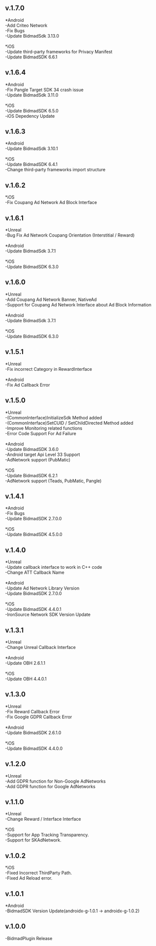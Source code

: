 v.1.7.0
-------------
*Android<br>
-Add Criteo Network<br>
-Fix Bugs<br>
-Update BidmadSdk 3.13.0<br><br>
*iOS<br>
-Update third-party frameworks for Privacy Manifest<br>
-Update BidmadSDK 6.6.1

v.1.6.4
-------------
*Android<br>
-Fix Pangle Target SDK 34 crash issue<br>
-Update BidmadSdk 3.11.0<br><br>
*iOS<br>
-Update BidmadSDK 6.5.0<br>
-iOS Depedency Update

v.1.6.3
-------------
*Android<br>
-Update BidmadSdk 3.10.1<br><br>
*iOS<br>
-Update BidmadSDK 6.4.1<br>
-Change third-party frameworks import structure

v.1.6.2
-------------
*iOS<br>
-Fix Coupang Ad Network Ad Block Interface

v.1.6.1
-------------
*Unreal<br>
-Bug Fix Ad Network Coupang Orientation (Interstitial / Reward)<br><br>
*Android<br>
-Update BidmadSdk 3.7.1<br><br>
*iOS<br>
-Update BidmadSDK 6.3.0

v.1.6.0
-------------
*Unreal<br>
-Add Coupang Ad Network Banner, NativeAd<br>
-Support for Coupang Ad Network Interface about Ad Block Information<br><br>
*Android<br>
-Update BidmadSdk 3.7.1<br><br>
*iOS<br>
-Update BidmadSDK 6.3.0

v.1.5.1
-------------
*Unreal<br>
-Fix incorrect Category in RewardInterface<br><br>
*Android<br>
-Fix Ad Callback Error

v.1.5.0
-------------
*Unreal<br>
-(CommonInterface)InitializeSdk Method added<br>
-(CommonInterface)SetCUID / SetChildDirected Method added<br>
-Improve Monitoring related functions<br>
-Error Code Support For Ad Failure<br><br>
*Android<br>
-Update BidmadSDK 3.6.0<br>
-Android target Api Level 33 Support<br>
-AdNetwork support (PubMatic)<br><br>
*iOS<br>
-Update BidmadSDK 6.2.1<br>
-AdNetwork support (Teads, PubMatic, Pangle)

v.1.4.1
-------------
*Android<br>
-Fix Bugs<br>
-Update BidmadSDK 2.7.0.0<br><br>
*iOS<br>
-Update BidmadSDK 4.5.0.0

v.1.4.0
-------------
*Unreal<br>
-Update callback interface to work in C++ code<br>
-Change ATT Callback Name<br><br>
*Android<br>
-Update Ad Network Library Version<br>
-Update BidmadSDK 2.7.0.0<br><br>
*iOS<br>
-Update BidmadSDK 4.4.0.1<br>
-IronSource Network SDK Version Update

v.1.3.1
-------------
*Unreal<br>
-Change Unreal Callback Interface<br><br>
*Android<br>
-Update OBH 2.6.1.1<br><br>
*iOS<br>
-Update OBH 4.4.0.1

v.1.3.0
-------------
*Unreal<br>
-Fix Reward Callback Error<br>
-Fix Google GDPR Callback Error<br><br>
*Android<br>
-Update BidmadSDK 2.6.1.0<br><br>
*iOS<br>
-Update BidmadSDK 4.4.0.0

v.1.2.0
-------------
*Unreal<br>
-Add GDPR function for Non-Google AdNetworks<br>
-Add GDPR function for Google AdNetworks

v.1.1.0
-------------
*Unreal<br>
-Change Reward / Interface Interface<br><br>
*iOS<br>
-Support for App Tracking Transparency.<br>
-Support for SKAdNetwork.

v.1.0.2
-------------
*iOS<br>
-Fixed Incorrect ThirdParty Path.<br>
-Fixed Ad Reload error.

v.1.0.1
-------------
*Android<br>
-BidmadSDK Version Update(androidx-g-1.0.1 -> androidx-g-1.0.2)

v.1.0.0
-------------
-BidmadPlugin Release